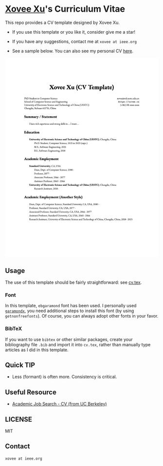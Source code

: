 # [Xovee Xu](https://xovee.cn)'s Curriculum Vitae

This repo provides a CV template designed by Xovee Xu. 

- If you use this template or you like it, consider give me a star!

- If you have any suggestions, contact me at `xovee at ieee.org`

- See a sample below. You can also see my personal CV [here](https://xovee.cn/archive/cv/cv.pdf).

![CV Example](example.png)


## Usage

The use of this template should be fairly straightforward: see [cv.tex](https://github.com/Xovee/latex-cv/blob/main/cv.tex).

### Font

In this template, `ebgaramond` font has been used. I personally used [`garamondx`](https://www.ctan.org/pkg/garamondx), you need additional steps to install this font (by using `getnonfreefonts`). Of course, you can always adopt other fonts in your favor. 

### BibTeX

If you want to use `bibtex` or other similar packages, create your bibliography file `.bib` and import it into `cv.tex`, rather than manually type articles as I did in this template. 

## Quick TIP

- Less (formant) is often more. Consistency is critical. 

## Useful Resource

- [Academic Job Search - CV (from UC Berkeley)](https://career.berkeley.edu/PhDs/PhDCV)

## LICENSE

MIT

## Contact

`xovee at ieee.org`

